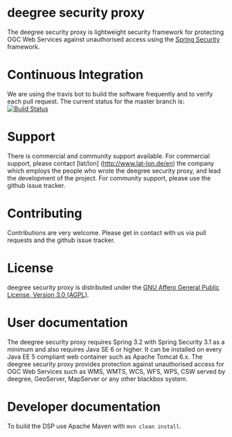 deegree security proxy
======================

The deegree security proxy is lightweight security framework for protecting OGC Web Services against unauthorised access using the [Spring Security](http://projects.spring.io/spring-security/) framework. 

# Continuous Integration
We are using the travis bot to build the software frequently and to verify each pull request. The current status for the master branch is:
[![Build Status](https://travis-ci.org/tfr42/deegree-securityproxy.png?branch=master)](https://travis-ci.org/tfr42/deegree-securityproxy)

# Support
There is commercial and community support available. For commercial support, please contact [lat/lon] (http://www.lat-lon.de/en) the company which employs the people who wrote the deegree security proxy, and lead the development of the project. For community support, please use the github issue tracker.

# Contributing
Contributions are very welcome. Please get in contact with us via pull requests and the github issue tracker.

# License
deegree security proxy is distributed under the [GNU Affero General Public License, Version 3.0 (AGPL)](http://www.gnu.org/licenses/agpl-3.0.html).

# User documentation
The deegree security proxy requires Spring 3.2 with Spring Security 3.1 as a minimum and also requires Java SE 6 or higher. It can be installed on every Java EE 5 compliant web container such as Apache Tomcat 6.x. The deegree security proxy provides protection against unauthorised access for OGC Web Services such as WMS, WMTS, WCS, WFS, WPS, CSW served by deegree, GeoServer, MapServer or any other blackbox system. 

# Developer documentation
To build the DSP use Apache Maven with `mvn clean install`.
